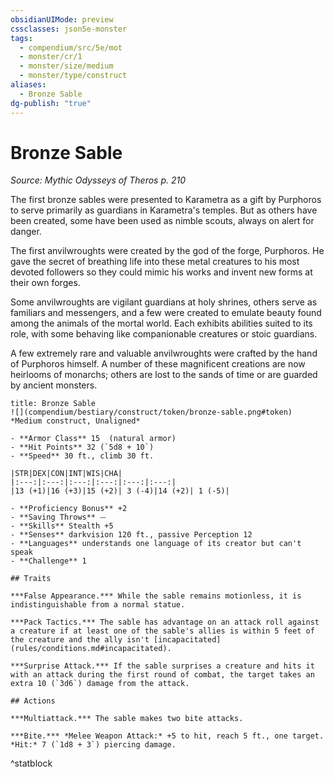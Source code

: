 ```yaml
---
obsidianUIMode: preview
cssclasses: json5e-monster
tags:
  - compendium/src/5e/mot
  - monster/cr/1
  - monster/size/medium
  - monster/type/construct
aliases:
  - Bronze Sable
dg-publish: "true"
---
```

# Bronze Sable
*Source: Mythic Odysseys of Theros p. 210*  

The first bronze sables were presented to Karametra as a gift by Purphoros to serve primarily as guardians in Karametra's temples. But as others have been created, some have been used as nimble scouts, always on alert for danger.

The first anvilwroughts were created by the god of the forge, Purphoros. He gave the secret of breathing life into these metal creatures to his most devoted followers so they could mimic his works and invent new forms at their own forges.

Some anvilwroughts are vigilant guardians at holy shrines, others serve as familiars and messengers, and a few were created to emulate beauty found among the animals of the mortal world. Each exhibits abilities suited to its role, with some behaving like companionable creatures or stoic guardians.

A few extremely rare and valuable anvilwroughts were crafted by the hand of Purphoros himself. A number of these magnificent creations are now heirlooms of monarchs; others are lost to the sands of time or are guarded by ancient monsters.

```ad-statblock
title: Bronze Sable
![](compendium/bestiary/construct/token/bronze-sable.png#token)
*Medium construct, Unaligned*

- **Armor Class** 15  (natural armor)
- **Hit Points** 32 (`5d8 + 10`)
- **Speed** 30 ft., climb 30 ft.

|STR|DEX|CON|INT|WIS|CHA|
|:---:|:---:|:---:|:---:|:---:|:---:|
|13 (+1)|16 (+3)|15 (+2)| 3 (-4)|14 (+2)| 1 (-5)|

- **Proficiency Bonus** +2
- **Saving Throws** ⏤
- **Skills** Stealth +5
- **Senses** darkvision 120 ft., passive Perception 12
- **Languages** understands one language of its creator but can't speak
- **Challenge** 1

## Traits

***False Appearance.*** While the sable remains motionless, it is indistinguishable from a normal statue.

***Pack Tactics.*** The sable has advantage on an attack roll against a creature if at least one of the sable's allies is within 5 feet of the creature and the ally isn't [incapacitated](rules/conditions.md#incapacitated).

***Surprise Attack.*** If the sable surprises a creature and hits it with an attack during the first round of combat, the target takes an extra 10 (`3d6`) damage from the attack.

## Actions

***Multiattack.*** The sable makes two bite attacks.

***Bite.*** *Melee Weapon Attack:* +5 to hit, reach 5 ft., one target. *Hit:* 7 (`1d8 + 3`) piercing damage.
```
^statblock
